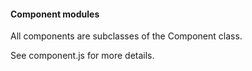#### Component modules
All components are subclasses of the Component class.

See component.js for more details.